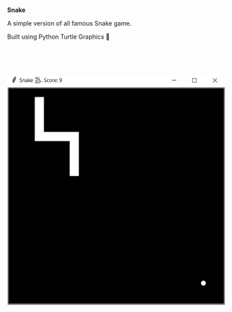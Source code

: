 **Snake**

A simple version of all famous Snake game.

Built using Python Turtle Graphics 🐢

<br>
<br>
<br>

![The Game Scene](/src/img/Screenshot%202021-11-30%20075925.png "The Game Scene")
